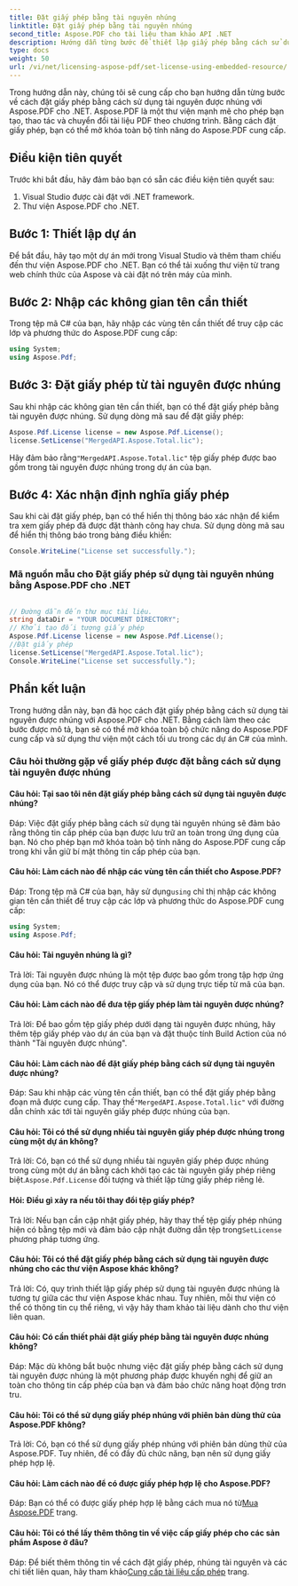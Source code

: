 ```yaml
---
title: Đặt giấy phép bằng tài nguyên nhúng
linktitle: Đặt giấy phép bằng tài nguyên nhúng
second_title: Aspose.PDF cho tài liệu tham khảo API .NET
description: Hướng dẫn từng bước để thiết lập giấy phép bằng cách sử dụng tài nguyên được nhúng với Aspose.PDF cho .NET. Mở khóa đầy đủ tính năng.
type: docs
weight: 50
url: /vi/net/licensing-aspose-pdf/set-license-using-embedded-resource/
---
```

Trong hướng dẫn này, chúng tôi sẽ cung cấp cho bạn hướng dẫn từng bước về cách đặt giấy phép bằng cách sử dụng tài nguyên được nhúng với Aspose.PDF cho .NET. Aspose.PDF là một thư viện mạnh mẽ cho phép bạn tạo, thao tác và chuyển đổi tài liệu PDF theo chương trình. Bằng cách đặt giấy phép, bạn có thể mở khóa toàn bộ tính năng do Aspose.PDF cung cấp.

## Điều kiện tiên quyết

Trước khi bắt đầu, hãy đảm bảo bạn có sẵn các điều kiện tiên quyết sau:

1. Visual Studio được cài đặt với .NET framework.
2. Thư viện Aspose.PDF cho .NET.

## Bước 1: Thiết lập dự án

Để bắt đầu, hãy tạo một dự án mới trong Visual Studio và thêm tham chiếu đến thư viện Aspose.PDF cho .NET. Bạn có thể tải xuống thư viện từ trang web chính thức của Aspose và cài đặt nó trên máy của mình.

## Bước 2: Nhập các không gian tên cần thiết

Trong tệp mã C# của bạn, hãy nhập các vùng tên cần thiết để truy cập các lớp và phương thức do Aspose.PDF cung cấp:

```csharp
using System;
using Aspose.Pdf;
```

## Bước 3: Đặt giấy phép từ tài nguyên được nhúng

Sau khi nhập các không gian tên cần thiết, bạn có thể đặt giấy phép bằng tài nguyên được nhúng. Sử dụng dòng mã sau để đặt giấy phép:

```csharp
Aspose.Pdf.License license = new Aspose.Pdf.License();
license.SetLicense("MergedAPI.Aspose.Total.lic");
```

 Hãy đảm bảo rằng`"MergedAPI.Aspose.Total.lic"` tệp giấy phép được bao gồm trong tài nguyên được nhúng trong dự án của bạn.

## Bước 4: Xác nhận định nghĩa giấy phép

Sau khi cài đặt giấy phép, bạn có thể hiển thị thông báo xác nhận để kiểm tra xem giấy phép đã được đặt thành công hay chưa. Sử dụng dòng mã sau để hiển thị thông báo trong bảng điều khiển:

```csharp
Console.WriteLine("License set successfully.");
```


### Mã nguồn mẫu cho Đặt giấy phép sử dụng tài nguyên nhúng bằng Aspose.PDF cho .NET
 
```csharp

// Đường dẫn đến thư mục tài liệu.
string dataDir = "YOUR DOCUMENT DIRECTORY";
// Khởi tạo đối tượng giấy phép
Aspose.Pdf.License license = new Aspose.Pdf.License();
//Đặt giấy phép
license.SetLicense("MergedAPI.Aspose.Total.lic");
Console.WriteLine("License set successfully.");

```

## Phần kết luận

Trong hướng dẫn này, bạn đã học cách đặt giấy phép bằng cách sử dụng tài nguyên được nhúng với Aspose.PDF cho .NET. Bằng cách làm theo các bước được mô tả, bạn sẽ có thể mở khóa toàn bộ chức năng do Aspose.PDF cung cấp và sử dụng thư viện một cách tối ưu trong các dự án C# của mình.

### Câu hỏi thường gặp về giấy phép được đặt bằng cách sử dụng tài nguyên được nhúng

#### Câu hỏi: Tại sao tôi nên đặt giấy phép bằng cách sử dụng tài nguyên được nhúng?

Đáp: Việc đặt giấy phép bằng cách sử dụng tài nguyên nhúng sẽ đảm bảo rằng thông tin cấp phép của bạn được lưu trữ an toàn trong ứng dụng của bạn. Nó cho phép bạn mở khóa toàn bộ tính năng do Aspose.PDF cung cấp trong khi vẫn giữ bí mật thông tin cấp phép của bạn.

#### Câu hỏi: Làm cách nào để nhập các vùng tên cần thiết cho Aspose.PDF?

 Đáp: Trong tệp mã C# của bạn, hãy sử dụng`using` chỉ thị nhập các không gian tên cần thiết để truy cập các lớp và phương thức do Aspose.PDF cung cấp:
```csharp
using System;
using Aspose.Pdf;
```

#### Câu hỏi: Tài nguyên nhúng là gì?

Trả lời: Tài nguyên được nhúng là một tệp được bao gồm trong tập hợp ứng dụng của bạn. Nó có thể được truy cập và sử dụng trực tiếp từ mã của bạn.

#### Câu hỏi: Làm cách nào để đưa tệp giấy phép làm tài nguyên được nhúng?

Trả lời: Để bao gồm tệp giấy phép dưới dạng tài nguyên được nhúng, hãy thêm tệp giấy phép vào dự án của bạn và đặt thuộc tính Build Action của nó thành "Tài nguyên được nhúng".

#### Câu hỏi: Làm cách nào để đặt giấy phép bằng cách sử dụng tài nguyên được nhúng?

 Đáp: Sau khi nhập các vùng tên cần thiết, bạn có thể đặt giấy phép bằng đoạn mã được cung cấp. Thay thế`"MergedAPI.Aspose.Total.lic"` với đường dẫn chính xác tới tài nguyên giấy phép được nhúng của bạn.

#### Câu hỏi: Tôi có thể sử dụng nhiều tài nguyên giấy phép được nhúng trong cùng một dự án không?

 Trả lời: Có, bạn có thể sử dụng nhiều tài nguyên giấy phép được nhúng trong cùng một dự án bằng cách khởi tạo các tài nguyên giấy phép riêng biệt.`Aspose.Pdf.License` đối tượng và thiết lập từng giấy phép riêng lẻ.

#### Hỏi: Điều gì xảy ra nếu tôi thay đổi tệp giấy phép?

 Trả lời: Nếu bạn cần cập nhật giấy phép, hãy thay thế tệp giấy phép nhúng hiện có bằng tệp mới và đảm bảo cập nhật đường dẫn tệp trong`SetLicense` phương pháp tương ứng.

#### Câu hỏi: Tôi có thể đặt giấy phép bằng cách sử dụng tài nguyên được nhúng cho các thư viện Aspose khác không?

Trả lời: Có, quy trình thiết lập giấy phép sử dụng tài nguyên được nhúng là tương tự giữa các thư viện Aspose khác nhau. Tuy nhiên, mỗi thư viện có thể có thông tin cụ thể riêng, vì vậy hãy tham khảo tài liệu dành cho thư viện liên quan.

#### Câu hỏi: Có cần thiết phải đặt giấy phép bằng tài nguyên được nhúng không?

Đáp: Mặc dù không bắt buộc nhưng việc đặt giấy phép bằng cách sử dụng tài nguyên được nhúng là một phương pháp được khuyến nghị để giữ an toàn cho thông tin cấp phép của bạn và đảm bảo chức năng hoạt động trơn tru.

#### Câu hỏi: Tôi có thể sử dụng giấy phép nhúng với phiên bản dùng thử của Aspose.PDF không?

Trả lời: Có, bạn có thể sử dụng giấy phép nhúng với phiên bản dùng thử của Aspose.PDF. Tuy nhiên, để có đầy đủ chức năng, bạn nên sử dụng giấy phép hợp lệ.

#### Câu hỏi: Làm cách nào để có được giấy phép hợp lệ cho Aspose.PDF?

 Đáp: Bạn có thể có được giấy phép hợp lệ bằng cách mua nó từ[Mua Aspose.PDF](https://purchase.aspose.com/pricing/pdf/net) trang.

#### Câu hỏi: Tôi có thể lấy thêm thông tin về việc cấp giấy phép cho các sản phẩm Aspose ở đâu?

Đáp: Để biết thêm thông tin về cách đặt giấy phép, nhúng tài nguyên và các chi tiết liên quan, hãy tham khảo[Cung cấp tài liệu cấp phép](https://docs.aspose.com/pdf/net/licensing/) trang.
